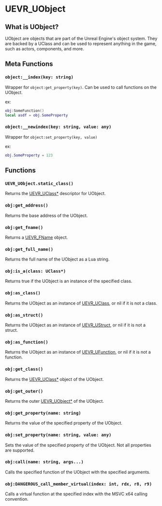# UEVR_UObject

## What is UObject?

UObject are objects that are part of the Unreal Engine's object system. They are backed by a UClass and can be used to represent anything in the game, such as actors, components, and more.

## Meta Functions

### `object:__index(key: string)`

Wrapper for `object:get_property(key)`. Can be used to call functions on the UObject.

ex:
```lua
obj:SomeFunction()
local asdf = obj.SomeProperty
```

### `object:__newindex(key: string, value: any)`

Wrapper for `object:set_property(key, value)`

ex:
```lua
obj.SomeProperty = 123
```

## Functions

### `UEVR_UObject.static_class()`

Returns the [UEVR_UClass*](UClass.md) descriptor for UObject.

### `obj:get_address()`

Returns the base address of the UObject.


### `obj:get_fname()`

Returns a [UEVR_FName](FName.md) object.

### `obj:get_full_name()`

Returns the full name of the UObject as a Lua string.

### `obj:is_a(class: UClass*)`

Returns true if the UObject is an instance of the specified class.

### `obj:as_class()`

Returns the UObject as an instance of [UEVR_UClass](UClass.md), or nil if it is not a class.

### `obj:as_struct()`

Returns the UObject as an instance of [UEVR_UStruct](UStruct.md), or nil if it is not a struct.

### `obj:as_function()`

Returns the UObject as an instance of [UEVR_UFunction](UFunction.md), or nil if it is not a function.

### `obj:get_class()`

Returns the [UEVR_UClass*](UClass.md) object of the UObject.

### `obj:get_outer()`

Returns the outer [UEVR_UObject*](UObject.md) of the UObject.

### `obj:get_property(name: string)`

Returns the value of the specified property of the UObject.

### `obj:set_property(name: string, value: any)`

Sets the value of the specified property of the UObject. Not all properties are supported.

### `obj:call(name: string, args...)`

Calls the specified function of the UObject with the specified arguments.

### `obj:DANGEROUS_call_member_virtual(index: int, rdx, r8, r9)`

Calls a virtual function at the specified index with the MSVC x64 calling convention.
